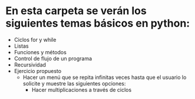 # **En esta carpeta se verán los siguientes temas básicos en python:** 

- Ciclos for y while
- Listas
- Funciones y métodos
- Control de flujo de un programa
- Recursividad
- Ejercicio propuesto
    - Hacer un menú que se repita infinitas veces hasta que el usuario lo solicite y muestre las siguientes opciones:
      - Hacer multiplicaciones a través de ciclos